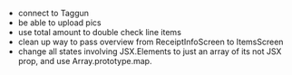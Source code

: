 * connect to Taggun
* be able to upload pics
* use total amount to double check line items
* clean up way to pass overview from ReceiptInfoScreen to ItemsScreen
* change all states involving JSX.Elements to just an array of its not JSX prop, and use Array.prototype.map.